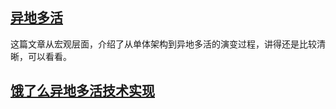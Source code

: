 ## [异地多活](http://kaito-kidd.com/2021/10/15/what-is-the-multi-site-high-availability-design/)  
这篇文章从宏观层面，介绍了从单体架构到异地多活的演变过程，讲得还是比较清晰，可以看看。
## [饿了么异地多活技术实现](https://zhuanlan.zhihu.com/p/32009822)
